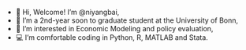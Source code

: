 - 👋 Hi, Welcome! I’m @niyangbai,
- 🌱 I’m a 2nd-year soon to graduate student at the University of Bonn,
- 👀 I’m interested in Economic Modeling and policy evaluation,
- 💻 I’m comfortable coding in Python, R, MATLAB and Stata.
